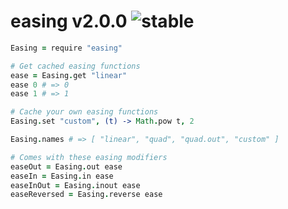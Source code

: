 
# easing v2.0.0 ![stable](https://img.shields.io/badge/stability-stable-4EBA0F.svg?style=flat)

```coffee
Easing = require "easing"

# Get cached easing functions
ease = Easing.get "linear"
ease 0 # => 0
ease 1 # => 1

# Cache your own easing functions
Easing.set "custom", (t) -> Math.pow t, 2

Easing.names # => [ "linear", "quad", "quad.out", "custom" ]

# Comes with these easing modifiers
easeOut = Easing.out ease
easeIn = Easing.in ease
easeInOut = Easing.inout ease
easeReversed = Easing.reverse ease
```
